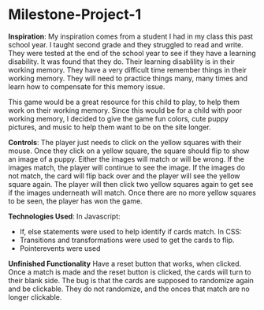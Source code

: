 # Milestone-Project-1

**Inspiration**:
My inspiration comes from a student I had in my class this past school year. I taught second grade and they struggled to read and write. They were tested at the end of the school year to see if they have a learning disability. It was found that they do. Their learning disablility is in their working memory. They have a very difficult time remember things in their working  memory. They will need to practice things many, many times and learn how to compensate for this memory issue. 

This game would be a great resource for this child to play, to help them work on their working memory. Since this would be for a child with poor working  memory, I decided to give the game fun colors, cute puppy pictures, and music to help them want to be on the site longer. 

**Controls**:
The player just needs to click on the yellow squares with their mouse. Once they click on a yellow square, the square should flip to show an image of a puppy. Either the images will match or will be wrong. If the images match, the player will continue to see the image. If the images do not match, the card will flip back over and the player will see the yellow square again. The player will then click two yellow squares again to get see if the images underneath will match. Once there are no more yellow squares to be seen, the player has won the game. 

**Technologies Used**:
In Javascript:
- If, else statements were used to help identify if cards match.
In CSS:
- Transitions and transformations were used to get the cards to flip.
- Pointerevents were used

**Unfinished Functionality**
Have a reset button that works, when clicked. Once a match is made and the reset button is clicked, the cards will turn to their blank side. The bug is that the cards are supposed to randomize again and be clickable. They do not randomize, and the onces that match are no longer clickable. 


